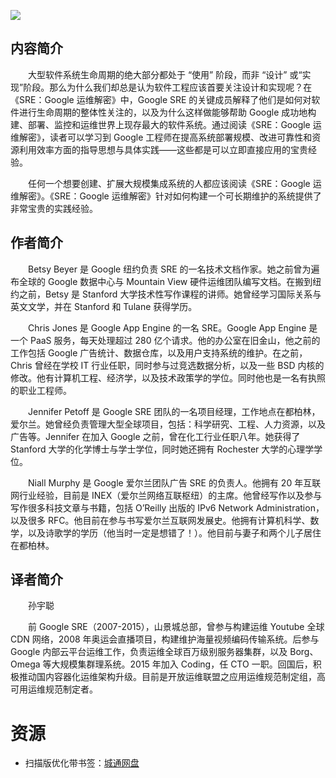 ![](http://img3m3.ddimg.cn/43/16/24032293-1_u_5.jpg)

## 内容简介

　　大型软件系统生命周期的绝大部分都处于 “使用” 阶段，而非 “设计” 或“实现”阶段。那么为什么我们却总是认为软件工程应该首要关注设计和实现呢？在《SRE：Google 运维解密》中，Google SRE 的关键成员解释了他们是如何对软件进行生命周期的整体性关注的，以及为什么这样做能够帮助 Google 成功地构建、部署、监控和运维世界上现存最大的软件系统。通过阅读《SRE：Google 运维解密》，读者可以学习到 Google 工程师在提高系统部署规模、改进可靠性和资源利用效率方面的指导思想与具体实践——这些都是可以立即直接应用的宝贵经验。

　　任何一个想要创建、扩展大规模集成系统的人都应该阅读《SRE：Google 运维解密》。《SRE：Google 运维解密》针对如何构建一个可长期维护的系统提供了非常宝贵的实践经验。

## 作者简介

　　Betsy Beyer 是 Google 纽约负责 SRE 的一名技术文档作家。她之前曾为遍布全球的 Google 数据中心与 Mountain View 硬件运维团队编写文档。在搬到纽约之前，Betsy 是 Stanford 大学技术性写作课程的讲师。她曾经学习国际关系与英文文学，并在 Stanford 和 Tulane 获得学历。

　　Chris Jones 是 Google App Engine 的一名 SRE。Google App Engine 是一个 PaaS 服务，每天处理超过 280 亿个请求。他的办公室在旧金山，他之前的工作包括 Google 广告统计、数据仓库，以及用户支持系统的维护。在之前，Chris 曾经在学校 IT 行业任职，同时参与过竞选数据分析，以及一些 BSD 内核的修改。他有计算机工程、经济学，以及技术政策学的学位。同时他也是一名有执照的职业工程师。

　　Jennifer Petoff 是 Google SRE 团队的一名项目经理，工作地点在都柏林，爱尔兰。她曾经负责管理大型全球项目，包括：科学研究、工程、人力资源，以及广告等。Jennifer 在加入 Google 之前，曾在化工行业任职八年。她获得了 Stanford 大学的化学博士与学士学位，同时她还拥有 Rochester 大学的心理学学位。

　　Niall Murphy 是 Google 爱尔兰团队广告 SRE 的负责人。他拥有 20 年互联网行业经验，目前是 INEX（爱尔兰网络互联枢纽）的主席。他曾经写作以及参与写作很多科技文章与书籍，包括 O’Reilly 出版的 IPv6 Network Administration，以及很多 RFC。他目前在参与书写爱尔兰互联网发展史。他拥有计算机科学、数学，以及诗歌学的学历（他当时一定是想错了！）。他目前与妻子和两个儿子居住在都柏林。

## 译者简介

　　孙宇聪

　　前 Google SRE（2007-2015），山景城总部，曾参与构建运维 Youtube 全球 CDN 网络，2008 年奥运会直播项目，构建维护海量视频编码传输系统。后参与 Google 内部云平台运维工作，负责运维全球百万级别服务器集群，以及 Borg、Omega 等大规模集群理系统。2015 年加入 Coding，任 CTO 一职。回国后，积极推动国内容器化运维架构升级。目前是开放运维联盟之应用运维规范制定组，高可用运维规范制定者。

# 资源

* 扫描版优化带书签：[城通网盘](https://u11215426.pipipan.com/fs/11215426-332135766)
